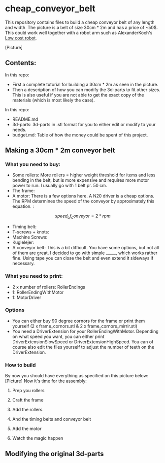 # cheap_conveyor_belt

This repository contains files to build a cheap conveyor belt of any length and width. The picture is a belt of size 30cm * 2m and has a price of ~50$. This could work well together with a robot arm such as AlexanderKoch's [Low cost robot](https://github.com/AlexanderKoch-Koch/low_cost_robot).

[Picture]

## Contents:
In this repo:
- First a complete tutorial for building a 30cm * 2m as seen in the picture.
- Then a description of how you can modify the 3d-parts to fit other sizes. This is also useful if you are not able to get the exact copy of the materials (which is most likely the case).

In this repo:
- README.md
- 3d-parts: 3d-parts in .stl format for you to either edit or modify to your needs.
- budget.md: Table of how the money could be spent of this project.

## Making a 30cm * 2m conveyor belt
### What you need to buy:
- Some rollers:     More rollers = higher weight threshold for items and less bending in the belt, but is more expensive and requires more motor power to run. I usually go with 1 belt pr. 50 cm.
- The frame:        
- A motor:          There is a few options here. A N20 driver is a cheap options. The RPM determines the speed of the conveyor by approximately this equation. :
```math
speed_of_conveyor = 2 * rpm
```


- Timing belt:      
- T-screws + knots: 
- Machine Screws:   
- Kuglelejer:       
- A conveyor belt:  This is a bit difficult. You have some options, but not all of them are great. I decided to go with simple _____, which works rather fine. Using tape you can close the belt and even extend it sideways if necessary.

### What you need to print:
- 2 x number of rollers:    RollerEndings
- 1:                        RollerEndingWithMotor
- 1:                        MotorDriver

### Options
- You can either buy 90 degree cornors for the frame or print them yourself (2 x frame_cornors.stl & 2 x frame_cornors_mirrir.stl)
- You need a DriverExtension for your RollerEndingWithMotor. Depending on what speed you want, you can either print DriverExtensionSlowSpeed or DriverExtensionHighSpeed. You can of course also edit the files yourself to adjust the number of teeth on the DriverExtension.

### How to build
By now you should have everything as specified on this picture below:
[Picture]
Now it's time for the assembly:
1. Prep you rollers

2. Craft the frame

3. Add the rollers

4. And the timing belts and conveyor belt

5. Add the motor

6. Watch the magic happen

## Modifying the original 3d-parts